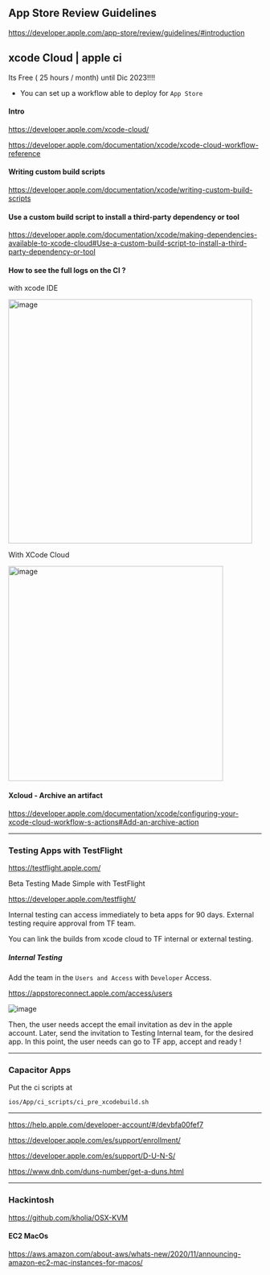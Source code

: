 ## App Store Review Guidelines

https://developer.apple.com/app-store/review/guidelines/#introduction


## xcode Cloud | apple ci

Its Free (  25 hours / month) until Dic 2023!!!!

* You can set up a workflow able to deploy for `App Store`

#### Intro

https://developer.apple.com/xcode-cloud/

https://developer.apple.com/documentation/xcode/xcode-cloud-workflow-reference


#### Writing custom build scripts

https://developer.apple.com/documentation/xcode/writing-custom-build-scripts


#### Use a custom build script to install a third-party dependency or tool

https://developer.apple.com/documentation/xcode/making-dependencies-available-to-xcode-cloud#Use-a-custom-build-script-to-install-a-third-party-dependency-or-tool



#### How to see the full logs on the CI ? 

with xcode IDE

<img width="485" alt="image" src="https://user-images.githubusercontent.com/14207635/203414670-899f91ad-bc3c-4c4b-8700-5637fa94d035.png">

With XCode Cloud 

<img width="427" alt="image" src="https://user-images.githubusercontent.com/14207635/203414910-64a6489c-b033-4e20-9a0e-bdc97167a866.png">


#### Xcloud - Archive an artifact

https://developer.apple.com/documentation/xcode/configuring-your-xcode-cloud-workflow-s-actions#Add-an-archive-action

---

###  Testing Apps with TestFlight

https://testflight.apple.com/

Beta Testing Made Simple with TestFlight

https://developer.apple.com/testflight/

Internal testing can access immediately to beta apps for 90 days.
External testing require approval from TF team. 

You can link the builds from xcode cloud to TF internal or external testing.

##### Internal Testing

Add the team in the `Users and Access` with `Developer` Access.

https://appstoreconnect.apple.com/access/users

![image](https://user-images.githubusercontent.com/14207635/205101927-3fd90a2c-f9f8-4547-8903-97493c713eac.png)

Then, the user needs accept the email invitation as dev in the apple account.
Later, send the invitation to Testing Internal team, for the desired app.
In this point, the user needs can go to TF app, accept and ready !


---

### Capacitor Apps

Put the ci scripts at

```
ios/App/ci_scripts/ci_pre_xcodebuild.sh
```

----

https://help.apple.com/developer-account/#/devbfa00fef7

https://developer.apple.com/es/support/enrollment/

https://developer.apple.com/es/support/D-U-N-S/

https://www.dnb.com/duns-number/get-a-duns.html



----


### Hackintosh

https://github.com/kholia/OSX-KVM


#### EC2 MacOs

https://aws.amazon.com/about-aws/whats-new/2020/11/announcing-amazon-ec2-mac-instances-for-macos/
